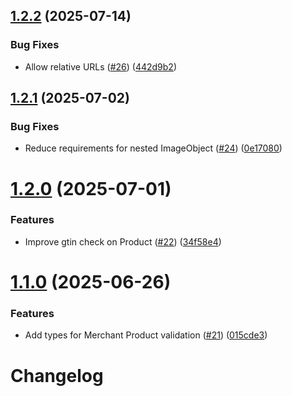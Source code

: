 ## [1.2.2](https://github.com/adobe/structured-data-validator/compare/v1.2.1...v1.2.2) (2025-07-14)


### Bug Fixes

* Allow relative URLs ([#26](https://github.com/adobe/structured-data-validator/issues/26)) ([442d9b2](https://github.com/adobe/structured-data-validator/commit/442d9b2e7a0267ccedf232a2cd3513f386279aef))

## [1.2.1](https://github.com/adobe/structured-data-validator/compare/v1.2.0...v1.2.1) (2025-07-02)


### Bug Fixes

* Reduce requirements for nested ImageObject ([#24](https://github.com/adobe/structured-data-validator/issues/24)) ([0e17080](https://github.com/adobe/structured-data-validator/commit/0e170800a3b5fbe6debbc349ddd333dd5a4201b6))

# [1.2.0](https://github.com/adobe/structured-data-validator/compare/v1.1.0...v1.2.0) (2025-07-01)


### Features

* Improve gtin check on Product ([#22](https://github.com/adobe/structured-data-validator/issues/22)) ([34f58e4](https://github.com/adobe/structured-data-validator/commit/34f58e4d5f92eb772f0af156d88dc1a9fd00249a))

# [1.1.0](https://github.com/adobe/structured-data-validator/compare/v1.0.0...v1.1.0) (2025-06-26)


### Features

* Add types for Merchant Product validation ([#21](https://github.com/adobe/structured-data-validator/issues/21)) ([015cde3](https://github.com/adobe/structured-data-validator/commit/015cde3cc8c539f00c4091db7dc48c2cd876d0b2))

# Changelog
